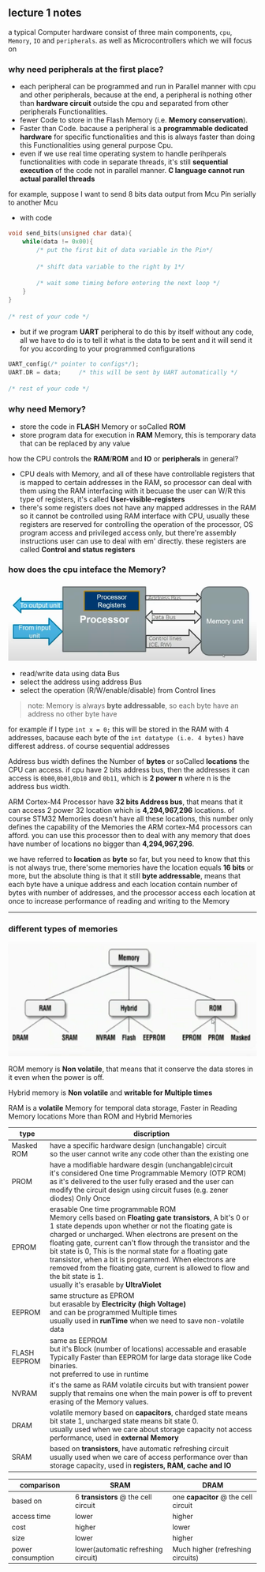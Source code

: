 ## lecture 1 notes

a typical Computer hardware consist of three main components, ```cpu```, ```Memory```, ```IO``` and ```peripherals```. as well as Microcontrollers which we will focus on

### why need peripherals at the first place?
* each peripheral can be programmed and run in Parallel manner with cpu and other peripherals, because at the end, a peripheral is nothing other than **hardware circuit** outside the cpu and separated from other peripherals Functionalities.
* fewer Code to store in the Flash Memory (i.e. **Memory conservation**).
* Faster than Code. bacause a peripheral is a **programmable dedicated hardware** for specific functionalities and this is always faster than doing this Functionalities using general purpose Cpu.
* even if we use real time operating system to handle perihperals functionalities with code in separate threads, it's still **sequential execution** of the code not in parallel manner. **C language cannot run actual parallel threads**

for example, suppose I want to send 8 bits data output from Mcu Pin serially to another Mcu
* with code
```c 
void send_bits(unsigned char data){
    while(data != 0x00){
        /* put the first bit of data variable in the Pin*/

        /* shift data variable to the right by 1*/

        /* wait some timing before entering the next loop */
    }
}

/* rest of your code */
```
* but if we program **UART** peripheral to do this by itself without any code, all we have to do is to tell it what is the data to be sent and it will send it for you according to your programmed configurations
```c
UART_config(/* pointer to configs*/);
UART.DR = data;     /* this will be sent by UART automatically */

/* rest of your code */
```

### why need Memory? 
* store the code in **FLASH** Memory or soCalled **ROM**
* store program data for execution in **RAM** Memory, this is temporary data that can be replaced by any value

how the CPU controls the **RAM**/**ROM** and **IO** or **peripherals** in general?
* CPU deals with Memory, and all of these have controllable registers that is mapped to certain addresses in the RAM, so processor can deal with them using the RAM interfacing with it becuase the user can W/R this type of registers, it's called **User-visible-registers** 
* there's some registers does not have any mapped addresses in the RAM so it cannot be controlled using RAM interface with CPU, usually these registers are reserved for controlling the operation of the processor, OS program access and privileged access only, but there're assembly instructions user can use to deal with em' directly. these registers are called **Control and status registers**

### how does the cpu inteface the Memory?

![1](figures/1.png)

* read/write data using data Bus
* select the address using address Bus
* select the operation (R/W/enable/disable) from Control lines

> note: Memory is always **byte addressable**, so each byte have an address no other byte have

for example if I type ```int x = 0;``` this will be stored in the RAM with 4 addresses, bacause each byte of the ```int datatype (i.e. 4 bytes)``` have differest address. of course sequential addresses

Address bus width defines the Number of **bytes** or soCalled **locations** the CPU can access. if cpu have 2 bits address bus, then the addresses it can access is ```0b00```,```0b01```,```0b10``` and ```0b11```, which is **2 power n** where n is the address bus width.

ARM Cortex-M4 Processor have **32 bits Address bus**, that means that it can access 2 power 32 location which is **4,294,967,296** locations. of course STM32 Memories doesn't have all these locations, this number only defines the capability of the Memories the ARM cortex-M4 processors can afford. you can use this processor then to deal with any memory that does have number of locations no bigger than **4,294,967,296**.

we have referred to **location** as **byte** so far, but you need to know that this is not always true, there'some memories have the location equals **16 bits** or more, but the absolute thing is that it still **byte addressable**, means that each byte have a unique address and each location contain number of bytes with number of addresses, and the processor access each location at once to increase performance of reading and writing to the Memory

-----
### different types of memories
![2](figures/2.png)

ROM memory is **Non volatile**, that means that it conserve the data stores in it even when the power is off.

Hybrid memory is **Non volatile** and **writable for Multiple times**

RAM is a **volatile** Memory for temporal data storage, Faster in Reading Memory locations More than ROM and Hybrid Memories

type | discription
-----|--------------------------
Masked ROM | have a specific hardware design (unchangable) circuit <br> so the user cannot write any code other than the existing one
PROM | have a modifiable hardware desgin (unchangable)circuit <br> it's considered One time Programmable Memory (OTP ROM) as it's delivered to the user fully erased and the user can modify the circuit design using circuit fuses (e.g. zener diodes) Only Once
EPROM | erasable One time programmable ROM <br> Memory cells based on **Floating gate transistors**, A bit's 0 or 1 state depends upon whether or not the floating gate is charged or uncharged. When electrons are present on the floating gate, current can't flow through the transistor and the bit state is 0, This is the normal state for a floating gate transistor, when a bit is programmed. When electrons are removed from the floating gate, current is allowed to flow and the bit state is 1.<br> usually it's erasable by **UltraViolet**
EEPROM | same structure as EPROM <br> but erasable by **Electricity (high Voltage)** <br> and can be programmed Multiple times <br> usually used in **runTime** when we need to save non-volatile data
FLASH EEPROM | same as EEPROM <br> but it's Block (number of locations) accessable and erasable <br> Typically Faster than EEPROM for large data storage like Code binaries. <br> not preferred to use in runtime
NVRAM | it's the same as RAM volatile circuits but with transient power supply that remains one when the main power is off to prevent erasing of the Memory values.
DRAM | volatile memory based on **capacitors**, chardged state means bit state 1, uncharged state means bit state 0.<br> usually used when we care about storage capacity not access performance, used in **external Memory**
SRAM | based on **transistors**,  have automatic refreshing circuit<br> usually used when we care of access performance over than storage capacity, used in **registers, RAM, cache and IO**


comparison | SRAM | DRAM
-----|------|----------
based on | 6 **transistors** @ the cell circuit| one **capacitor** @ the cell circuit
access time | lower | higher
cost | higher | lower
size | lower | higher
power consumption | lower(automatic refreshing circuit) | Much higher (refreshing circuits)


